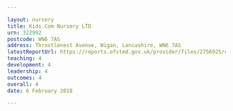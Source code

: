```yaml
---

layout: nursery
title: Kids.Com Nursery LTD
urn: 322992
postcode: WN6 7AS
address: Throstlenest Avenue, Wigan, Lancashire, WN6 7AS
latestReportUrl: https://reports.ofsted.gov.uk/provider/files/2756925/urn/322992.pdf
teaching: 4
development: 4
leadership: 4
outcomes: 4
overall: 4
date: 6 February 2018

---
```

